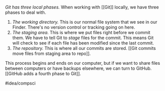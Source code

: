 *Git has three local phases.* When working with [[Git]] locally, we have three phases to deal with.

1. *The working directory.* This is our normal file system that we see in our Finder. There's no version control or tracking going on here.
2. *The staging area.* This is where we put files right before we commit them. We have to tell Git to *stage* files for the commit. This means Git will check to see if each file has been modified since the last commit.
3. *The repository.* This is where all our commits are stored. [[Git commits move files from staging area to repo]]. 

This process begins and ends on our computer, but if we want to share files between computers or have backups elsewhere, we can turn to GitHub. [[GitHub adds a fourth phase to Git]]. 

#idea/compsci 